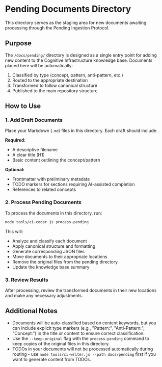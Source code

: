 # Pending Documents Directory

This directory serves as the staging area for new documents awaiting processing through the Pending Ingestion Protocol.

## Purpose

The `/docs/pending/` directory is designed as a single entry point for adding new content to the Cognitive Infrastructure knowledge base. Documents placed here will be automatically:

1. Classified by type (concept, pattern, anti-pattern, etc.)
2. Routed to the appropriate destination
3. Transformed to follow canonical structure
4. Published to the main repository structure

## How to Use

### 1. Add Draft Documents

Place your Markdown (`.md`) files in this directory. Each draft should include:

**Required:**
- A descriptive filename
- A clear title (H1)
- Basic content outlining the concept/pattern

**Optional:**
- Frontmatter with preliminary metadata
- TODO markers for sections requiring AI-assisted completion
- References to related concepts

### 2. Process Pending Documents

To process the documents in this directory, run:

```bash
node tools/ci-coder.js process-pending
```

This will:
- Analyze and classify each document
- Apply canonical structure and formatting
- Generate corresponding JSON files
- Move documents to their appropriate locations
- Remove the original files from the pending directory
- Update the knowledge base summary

### 3. Review Results

After processing, review the transformed documents in their new locations and make any necessary adjustments.

## Additional Notes

- Documents will be auto-classified based on content keywords, but you can include explicit type markers (e.g., "Pattern:", "Anti-Pattern:", "Concept:") in the title or content to ensure correct classification.
- Use the `--keep-original` flag with the `process-pending` command to keep copies of the original files in this directory.
- TODOs in your documents will not be processed automatically during routing - use `node tools/ci-writer.js --path docs/pending` first if you want to generate content from TODOs. 